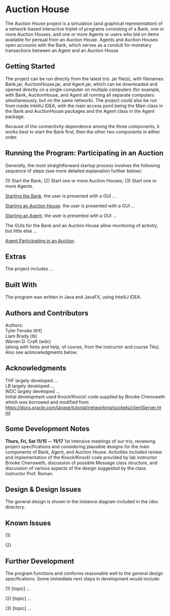 # Auction House #

The Auction House project is a simulation (and graphical representation) of
a network-based interactive triplet of programs consisting of a Bank, one or
more Auction Houses, and one or more Agents or users who bid on items
available for persual from an Auction House. Agents and Auction Houses open
accounts with the Bank, which serves as a conduit for monetary transactions
between an Agent and an Auction House.

## Getting Started ##

The project can be run directly from the latest trio .jar file(s), with
filenames Bank.jar, AuctionHouse.jar, and Agent.jar,
which can be downloaded and opened directly on a single computer on multiple
computers (for example, with Bank, AuctionHouse, and Agent all running
all separate computers simultaneously, but on the same network).
The project could also be run from inside IntelliJ IDEA, with the main
access point being the Main class in the Bank and AuctionHouse packages and
the Agent class in the Agent package.

Because of the connectivity dependence among the three components, it works
best to start the Bank first, then the other two components in either order.

## Running the Program: Participating in an Auction ##

Generally, the most straightforward startup process involves the following
sequence of steps (see more detailed explanation further below):

(1) Start the Bank;
(2) Start one or more Auction Houses;
(3) Start one or more Agents.

<u>Starting the Bank</u>. the user is presented with a GUI …

<u>Starting an Auction House</u>. the user is presented with a GUI …

<u>Starting an Agent</u>. the user is presented with a GUI …

The GUIs for the Bank and an Auction House allow monitoring of activity, but
little else …

<u>Agent Participating in an Auction</u>. 

## Extras ##

The project includes … 

## Built With ##

The program was written in Java and JavaFX, using IntelliJ IDEA.

## Authors and Contributors ##

Authors:<br>
Tyler Fenske (thf)<br>
Liam Brady (lb)<br>
Warren D. Craft (wdc)<br>
(along with hints and help, of course, from the
instructor and course TAs). Also see acknowledgments below.

## Acknowledgments ##

THF largely developed …<br>
LB largely developed …<br>
WDC largely developed …<br>
Initial development used Knock!Knock! code supplied by Brooke Chenoweth
which was borrowed and modified from
https://docs.oracle.com/javase/tutorial/networking/sockets/clientServer.html

## Some Development Notes ##

<b>Thurs, Fri, Sat 11/15 -- 11/17</b>
1st intensive meetings of our trio, reviewing project specifications and
considering plausible designs for the main components of Bank, Agent, and
Auction House. Activities included review and implementation of the
Knock!Knock! code provided by lab instructor Brooke Chenoweth, discussion
of possible Message class structure, and discussion of various aspects of the
design suggested by the class instructor Prof. Roman.

## Design & Design Issues ##

The general design is shown in the instance diagram included in the /doc
directory.

## Known Issues ##

(1)

(2) 

## Further Development ##

The program functions and conforms reasonable well to the general
design specifications. Some immediate next steps in development would
include:

(1) [topic] …

(2) [topic] …

(3) [topic] …



